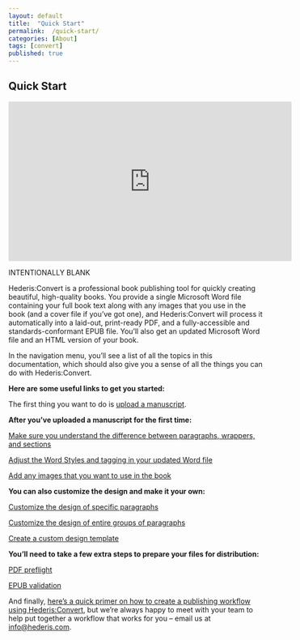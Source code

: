 ```yaml
---
layout: default
title:  "Quick Start"
permalink:  /quick-start/
categories: [About]
tags: [convert]
published: true
---
```


<section data-type="chapter" class="hsecchapter" data-hederis-type="hsecchapter" id="quick-start" data-pi-attrs="id&#xA0;: quick-start; data-tags: convert;" role="doc-chapter" data-tags="convert" data-author-name=" " data-book-title=" " title="Quick Start"><h1 data-hederis-type="hblkchaptitle" class="hblkchaptitle" id="p7b2zaheq">Quick Start</h1><iframe width="560" height="315" src="https://www.youtube.com/embed/vyuVLK4JIkg" frameborder="0" allow="accelerometer;" autoplay="" encrypted-media="" gyroscope="" picture-in-picture="" allowfullscreen="" id="pvNFTGrfo"></iframe><p data-embedded-html="true" id="p59PhGegi">INTENTIONALLY BLANK</p><p class="hblkp" data-hederis-type="hblkp" id="pNrO2R9Ri">Hederis:Convert is a professional book publishing tool for quickly creating beautiful, high-quality books. You provide a single Microsoft Word file containing your full book text along with any images that you use in the book (and a cover file if you&#8217;ve got one), and Hederis:Convert will process it automatically into a laid-out, print-ready PDF, and a fully-accessible and standards-conformant EPUB file. You&#8217;ll also get an updated Microsoft Word file and an HTML version of your book.</p><p class="hblkp" data-hederis-type="hblkp" id="pfosCNdkj">In the navigation menu, you&#8217;ll see a list of all the topics in this documentation, which should also give you a sense of all the things you can do with Hederis:Convert.</p><p class="hblkp" data-hederis-type="hblkp" id="pC2bhvNrJ"><strong class="hspanstrong" data-hederis-type="hspanstrong" id="pDp36bK4D">Here are some useful links to get you started:</strong></p><p class="hblkp" data-hederis-type="hblkp" id="pu5kXgffS">The first thing you want to do is <a href="{% post_url 2020-08-05-09-UploadaManuscript %}" data-hederis-type="hspana" id="pnxQG4W3W"><span class="Hyperlink" data-hederis-type="hspnspan" id="p5zu4JQlT">upload a manuscript</span></a>.</p><p class="hblkp" data-hederis-type="hblkp" id="pKd6f2eOV"><strong class="hspanstrong" data-hederis-type="hspanstrong" id="pfwaY5boB">After you&#8217;ve uploaded a manuscript for the first time:</strong></p><p class="hblkp" data-hederis-type="hblkp" id="pgfx2eOEo"><a href="{% post_url 2020-08-05-11-ParagraphsWrappersSectionsandInlines %}" data-hederis-type="hspana" id="pICs9UCUt"><span class="Hyperlink" data-hederis-type="hspnspan" id="pFU03BRUV">Make sure you understand the difference between paragraphs, wrappers, and sections</span></a></p><p class="hblkp" data-hederis-type="hblkp" id="ppNhsEXkO"><a href="{% post_url 2020-08-05-13-WorkingwithMicrosoftWord %}" data-hederis-type="hspana" id="pCb0jla6T"><span class="Hyperlink" data-hederis-type="hspnspan" id="p6bn1Pupr">Adjust the Word Styles and tagging in your updated Word file</span></a></p><p class="hblkp" data-hederis-type="hblkp" id="pwvBcGFRz"><a href="{% post_url 2020-08-05-49-AddanimageinWord %}" data-hederis-type="hspana" id="p5pP6KPA2"><span class="Hyperlink" data-hederis-type="hspnspan" id="p3W1xGnmy">Add any images that you want to use in the book</span></a></p><p class="hblkp" data-hederis-type="hblkp" id="pmthbPjlx"><strong class="hspanstrong" data-hederis-type="hspanstrong" id="parRHsLRk">You can also customize the design and make it your own:</strong></p><p class="hblkp" data-hederis-type="hblkp" id="pjcArMuFR"><a href="{% post_url 2020-08-05-37-Customizethedesignofspecificparagraphswrappersorsections %}" data-hederis-type="hspana" id="pkqrDuyBC"><span class="Hyperlink" data-hederis-type="hspnspan" id="pZAAQwnuA">Customize the design of specific paragraphs</span></a></p><p class="hblkp" data-hederis-type="hblkp" id="p1a4DnbtA"><a href="{% post_url 2020-08-05-38-Customizethedesignofanentiregroupofparagraphswrappersorsections %}" data-hederis-type="hspana" id="pKfxniPma"><span class="Hyperlink" data-hederis-type="hspnspan" id="pERPvaFAJ">Customize the design of entire groups of paragraphs</span></a></p><p class="hblkp" data-hederis-type="hblkp" id="p7EKjpNxp"><a href="{% post_url 2020-08-05-40-Uploadacustomdesigntemplate %}" data-hederis-type="hspana" id="pTeMuJlAE"><span class="Hyperlink" data-hederis-type="hspnspan" id="pld6m83IC">Create a custom design template</span></a></p><p class="hblkp" data-hederis-type="hblkp" id="paTATsTlR"><strong class="hspanstrong" data-hederis-type="hspanstrong" id="pta48o4VJ">You&#8217;ll need to take a few extra steps to prepare your files for distribution:</strong></p><p class="hblkp" data-hederis-type="hblkp" id="pK0UKyCUE"><a href="{% post_url 2020-08-05-56-PDFpreflightandprepress %}" data-hederis-type="hspana" id="p9fiurrPt"><span class="Hyperlink" data-hederis-type="hspnspan" id="pzE4DB3aK">PDF preflight</span></a></p><p class="hblkp" data-hederis-type="hblkp" id="pwZGJ81OX"><a href="{% post_url 2020-08-05-57-EPUBValidation %}" data-hederis-type="hspana" id="pE4eldupl"><span class="Hyperlink" data-hederis-type="hspnspan" id="pV0FF6DwL">EPUB validation</span></a></p><p class="hblkp" data-hederis-type="hblkp" id="pB2lTqttm">And finally, <a href="{% post_url 2020-08-05-04-Overview %}" data-hederis-type="hspana" id="ph4zFa1at"><span class="Hyperlink" data-hederis-type="hspnspan" id="pArGsC1ou">here&#8217;s a quick primer on how to create a publishing workflow using Hederis:Convert</span></a>, but we&#8217;re always happy to meet with your team to help put together a workflow that works for you &#8211; email us at <a href="mailto:info@hederis.com" data-hederis-type="hspana" id="pvYlwTrAj"><span class="Hyperlink" data-hederis-type="hspnspan" id="pVkv08gDB">info@hederis.com</span></a>. </p></section>